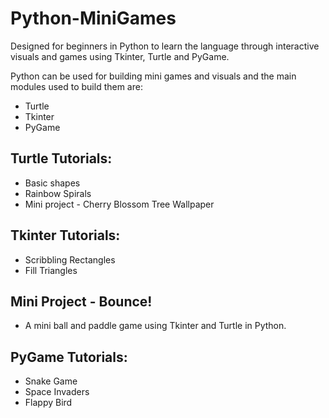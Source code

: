 # Python-MiniGames
Designed for beginners in Python to learn the language through interactive visuals and games using Tkinter, Turtle and PyGame.

Python can be used for building mini games and visuals and the main modules used to build them are:
* Turtle
* Tkinter
* PyGame

## Turtle Tutorials:
* Basic shapes
* Rainbow Spirals
* Mini project - Cherry Blossom Tree Wallpaper

## Tkinter Tutorials:
* Scribbling Rectangles
* Fill Triangles

## Mini Project - Bounce!
* A mini ball and paddle game using Tkinter and Turtle in Python.

## PyGame Tutorials:
* Snake Game
* Space Invaders
* Flappy Bird



